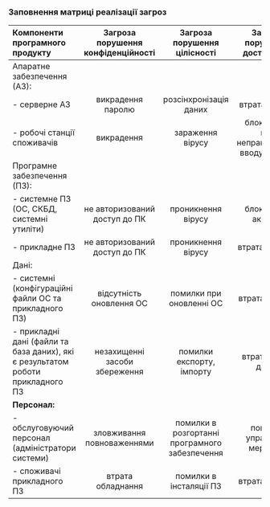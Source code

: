 ### Заповнення матриці реалізації загроз
| Компоненти програмного продукту | Загроза порушення конфіденційності | Загроза порушення цілісності | Загроза порушення доступності |
|:-----------|:---------:|:-----------:|:---------:|
|Апаратне забезпечення (АЗ): | |  |  |
| - серверне АЗ | викрадення паролю | розсінхронізація даних | втрата мережі |
| - робочі станції споживачів | викрадення | зараження вірусу | блокування при неправильному вводу паролю |
| Програмне забезпечення (ПЗ):  |  |  |  |
| - системне ПЗ (ОС, СКБД, системні утиліти) | не авторизований доступ до ПК  | проникнення вірусу | блокування акаунту |
| - прикладне ПЗ | не авторизований доступ до ПК | проникнення вірусу | втрата лицензії |
| Дані:  |  |  |  |
|  - системні (конфігураційні файли ОС та прикладного ПЗ) | відсутність оновлення ОС | помилки при оновленні ОС | втрата паролю |
|  - прикладні дані (файли та база даних), які є результатом роботи прикладного ПЗ | незахищенні засоби збереження | помилки експорту, імпорту | втрата носіїв даних |
| **Персонал:**  |  |  |  |
|  - обслуговуючий персонал (адміністратори системи)| зловживання повноваженнями | помилки в розгортанні програмного забезпечення | помилки управління мережою |
|  - споживачі прикладного ПЗ| втрата обладнання | помилки в інсталяції ПЗ | втрата паролю |



